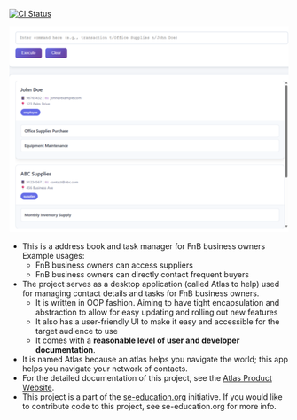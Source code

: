 [![CI Status](https://github.com/se-edu/addressbook-level3/workflows/Java%20CI/badge.svg)](https://github.com/se-edu/addressbook-level3/actions)

![Ui](docs/images/Ui.png)

* This is a address book and task manager for FnB business owners<br>
  Example usages:
  * FnB business owners can access suppliers
  * FnB business owners can directly contact frequent buyers
* The project serves as a desktop application (called Atlas to help) used for managing contact details and tasks for FnB business owners.
  * It is written in OOP fashion. Aiming to have tight encapsulation and abstraction to allow for easy updating and rolling out new features
  * It also has a user-friendly UI to make it easy and accessible for the target audience to use
  * It comes with a **reasonable level of user and developer documentation**.
* It is named Atlas because an atlas helps you navigate the world; this app helps you navigate your network of contacts.
* For the detailed documentation of this project, see the [Atlas Product Website](https://ay2526s1-cs2103t-w13-3.github.io/tp/).
* This project is a part of the [se-education.org](https://se-education.org/#contributing-to-se-edu) initiative. If you would like to contribute code to this project, see se-education.org for more info.